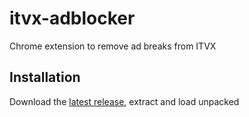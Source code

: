 # itvx-adblocker

Chrome extension to remove ad breaks from ITVX

## Installation

Download the [latest release](https://github.com/arthurjarvis02/itvx-adblocker/releases/latest), extract and load unpacked
